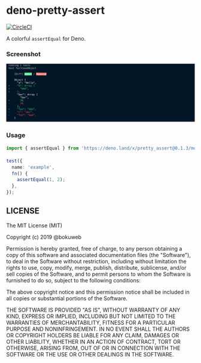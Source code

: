 # deno-pretty-assert

[![CircleCI](https://circleci.com/gh/bokuweb/deno-pretty-assert.svg?style=svg)](https://circleci.com/gh/bokuweb/deno-pretty-assert)

A colorful `assertEqual` for Deno.

### Screenshot

<img src="https://github.com/bokuweb/deno-pretty-assert/blob/master/screenshot.png?raw=true" />

### Usage

``` typescript
import { assertEqual } from 'https://deno.land/x/pretty_assert@0.1.3/mod.ts';

test({
  name: 'example',
  fn() {
    assertEqual(1, 2);
  },
});
```

## LICENSE

The MIT License (MIT)

Copyright (c) 2019 @bokuweb

Permission is hereby granted, free of charge, to any person obtaining a copy
of this software and associated documentation files (the "Software"), to deal
in the Software without restriction, including without limitation the rights
to use, copy, modify, merge, publish, distribute, sublicense, and/or sell
copies of the Software, and to permit persons to whom the Software is
furnished to do so, subject to the following conditions:

The above copyright notice and this permission notice shall be included in all
copies or substantial portions of the Software.

THE SOFTWARE IS PROVIDED "AS IS", WITHOUT WARRANTY OF ANY KIND, EXPRESS OR
IMPLIED, INCLUDING BUT NOT LIMITED TO THE WARRANTIES OF MERCHANTABILITY,
FITNESS FOR A PARTICULAR PURPOSE AND NONINFRINGEMENT. IN NO EVENT SHALL THE
AUTHORS OR COPYRIGHT HOLDERS BE LIABLE FOR ANY CLAIM, DAMAGES OR OTHER
LIABILITY, WHETHER IN AN ACTION OF CONTRACT, TORT OR OTHERWISE, ARISING FROM,
OUT OF OR IN CONNECTION WITH THE SOFTWARE OR THE USE OR OTHER DEALINGS IN THE
SOFTWARE.


